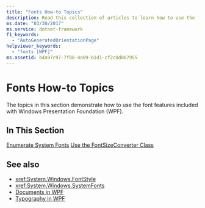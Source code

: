 ```yaml
---
title: "Fonts How-to Topics"
description: Read this collection of articles to learn how to use the font features available in Windows Presentation Foundation (WPF) applications.
ms.date: "03/30/2017"
ms.service: dotnet-framework
f1_keywords: 
  - "AutoGeneratedOrientationPage"
helpviewer_keywords: 
  - "fonts [WPF]"
ms.assetid: b4a97c97-7f88-4a89-b1d1-cf2c0d087955
---
```

# Fonts How-to Topics

The topics in this section demonstrate how to use the font features included with Windows Presentation Foundation (WPF).

## In This Section

[Enumerate System Fonts](how-to-enumerate-system-fonts.md)
[Use the FontSizeConverter Class](how-to-use-the-fontsizeconverter-class.md)

## See also

- <xref:System.Windows.FontStyle>
- <xref:System.Windows.SystemFonts>
- [Documents in WPF](documents-in-wpf.md)
- [Typography in WPF](typography-in-wpf.md)
